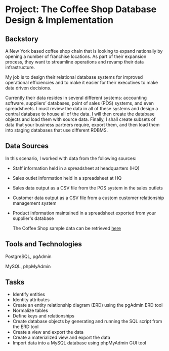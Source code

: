 # Project: The Coffee Shop Database Design & Implementation

## Backstory
A New York based coffee shop chain that is looking to expand nationally by opening a number of franchise locations. As part of their expansion process, they want to streamline operations and revamp their data infrastructure.

My job is to design their relational database systems for improved operational efficiencies and to make it easier for their executives to make data driven decisions.

Currently their data resides in several different systems: accounting software, suppliers’ databases, point of sales (POS) systems, and even spreadsheets. I must review the data in all of these systems and design a central database to house all of the data. I will then create the database objects and load them with source data. Finally, I shall create subsets of data that your business partners require, export them, and then load them into staging databases that use different RDBMS.

## Data Sources
In this scenario, I worked with data from the following sources:

- Staff information held in a spreadsheet at headquarters (HQ)
- Sales outlet information held in a spreadsheet at HQ
- Sales data output as a CSV file from the POS system in the sales outlets
- Customer data output as a CSV file from a custom customer relationship management system
- Product information maintained in a spreadsheet exported from your supplier's database

  The Coffee Shop sample data can be retrieved [here](https://community.ibm.com/community/user/businessanalytics/blogs/steven-macko/2019/07/12/beanie-coffee-1113)

## Tools and Technologies
PostgreSQL, pgAdmin

MySQL, phpMyAdmin

## Tasks
- Identify entities
- Identity attributes
- Create an entity relationship diagram (ERD) using the pgAdmin ERD tool
- Normalize tables
- Define keys and relationships
- Create database objects by generating and running the SQL script from the ERD tool
- Create a view and export the data
- Create a materialized view and export the data
- Import data into a MySQL database using phpMyAdmin GUI tool

